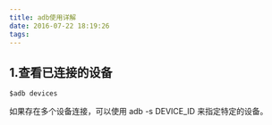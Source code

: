 ```yaml
---
title: adb使用详解
date: 2016-07-22 18:19:26
tags:
---
```



## 1.查看已连接的设备
```
$adb devices
```
如果存在多个设备连接，可以使用 adb -s DEVICE_ID 来指定特定的设备。

